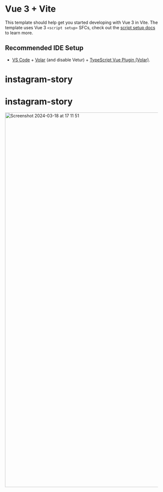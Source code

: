 # Vue 3 + Vite

This template should help get you started developing with Vue 3 in Vite. The template uses Vue 3 `<script setup>` SFCs, check out the [script setup docs](https://v3.vuejs.org/api/sfc-script-setup.html#sfc-script-setup) to learn more.

## Recommended IDE Setup

- [VS Code](https://code.visualstudio.com/) + [Volar](https://marketplace.visualstudio.com/items?itemName=Vue.volar) (and disable Vetur) + [TypeScript Vue Plugin (Volar)](https://marketplace.visualstudio.com/items?itemName=Vue.vscode-typescript-vue-plugin).
# instagram-story
# instagram-story
<img width="1233" alt="Screenshot 2024-03-18 at 17 11 51" src="https://github.com/ExcuseMeBro/instagram-story/assets/57610011/733c7451-614b-4e9e-87e2-c22e77117595">
